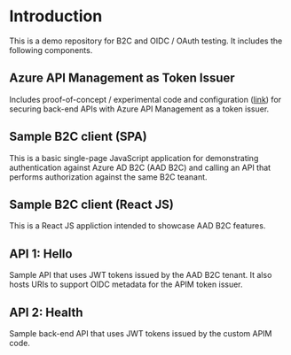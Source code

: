 # Introduction

This is a demo repository for B2C and OIDC / OAuth testing. It includes the following components.

## Azure API Management as Token Issuer

Includes proof-of-concept / experimental code and configuration ([link](apim/apim-policy.md)) for securing back-end APIs with Azure API Management as a token issuer.

## Sample B2C client (SPA)

This is a basic single-page JavaScript application for demonstrating authentication against Azure AD B2C (AAD B2C) and calling an API that performs authorization against the same B2C teanant.

## Sample B2C client (React JS)

This is a React JS appliction intended to showcase AAD B2C features.

## API 1: Hello

Sample API that uses JWT tokens issued by the AAD B2C tenant. It also hosts URIs to support OIDC metadata for the APIM token issuer.

## API 2: Health

Sample back-end API that uses JWT tokens issued by the custom APIM code.